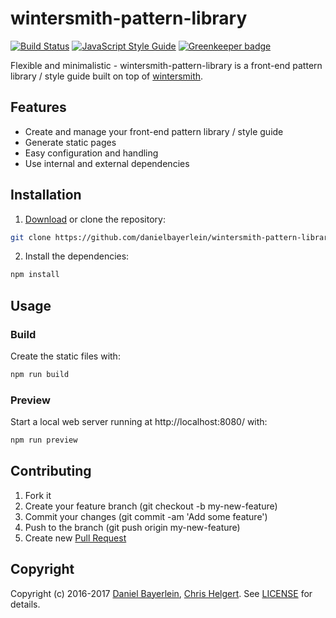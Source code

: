 # wintersmith-pattern-library

[![Build Status](https://travis-ci.org/danielbayerlein/wintersmith-pattern-library.svg?branch=master)](https://travis-ci.org/danielbayerlein/wintersmith-pattern-library)
[![JavaScript Style Guide](https://img.shields.io/badge/code_style-standard-brightgreen.svg)](https://standardjs.com)
[![Greenkeeper badge](https://badges.greenkeeper.io/danielbayerlein/wintersmith-pattern-library.svg)](https://greenkeeper.io/)

Flexible and minimalistic - wintersmith-pattern-library is a front-end pattern library / style guide built on top of [wintersmith](https://github.com/jnordberg/wintersmith).

## Features

* Create and manage your front-end pattern library / style guide
* Generate static pages
* Easy configuration and handling
* Use internal and external dependencies

## Installation

1. [Download](../../archive/master.zip) or clone the repository:

  ```bash
  git clone https://github.com/danielbayerlein/wintersmith-pattern-library.git
  ```

2. Install the dependencies:

  ```bash
  npm install
  ```

## Usage

### Build

Create the static files with:

```bash
npm run build
```

### Preview

Start a local web server running at http://localhost:8080/ with:

```bash
npm run preview
```

## Contributing

1. Fork it
2. Create your feature branch (git checkout -b my-new-feature)
3. Commit your changes (git commit -am 'Add some feature')
4. Push to the branch (git push origin my-new-feature)
5. Create new [Pull Request](../../pull/new/master)

## Copyright

Copyright (c) 2016-2017 [Daniel Bayerlein](https://github.com/danielbayerlein), [Chris Helgert](https://github.com/chrishelgert). See [LICENSE](./LICENSE) for details.
